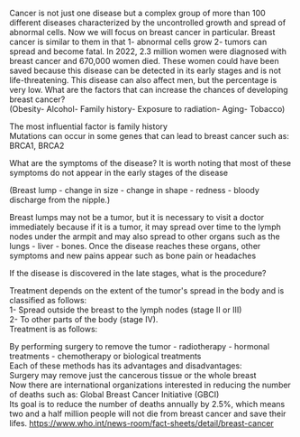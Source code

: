 Cancer is not just one disease but a complex group of more than 100 different diseases characterized by the uncontrolled growth and spread of abnormal cells. Now we will focus on breast cancer in particular. Breast cancer is similar to them in that 1- abnormal cells grow 2- tumors can spread and become fatal. In 2022, 2.3 million women were diagnosed with breast cancer and 670,000 women died. These women could have been saved because this disease can be detected in its early stages and is not life-threatening. This disease can also affect men, but the percentage is very low. What are the factors that can increase the chances of developing breast cancer?  
(Obesity- Alcohol- Family history- Exposure to radiation- Aging- Tobacco)

The most influential factor is family history  
Mutations can occur in some genes that can lead to breast cancer such as: BRCA1, BRCA2

What are the symptoms of the disease? It is worth noting that most of these symptoms do not appear in the early stages of the disease

(Breast lump \- change in size \- change in shape \- redness \- bloody discharge from the nipple.)

Breast lumps may not be a tumor, but it is necessary to visit a doctor immediately because if it is a tumor, it may spread over time to the lymph nodes under the armpit and may also spread to other organs such as the lungs \- liver \- bones. Once the disease reaches these organs, other symptoms and new pains appear such as bone pain or headaches

If the disease is discovered in the late stages, what is the procedure?

Treatment depends on the extent of the tumor's spread in the body and is classified as follows:  
1- Spread outside the breast to the lymph nodes (stage II or III)  
2- To other parts of the body (stage IV).  
Treatment is as follows:

By performing surgery to remove the tumor \- radiotherapy \- hormonal treatments \- chemotherapy or biological treatments  
Each of these methods has its advantages and disadvantages:  
Surgery may remove just the cancerous tissue or the whole breast  
Now there are international organizations interested in reducing the number of deaths such as: Global Breast Cancer Initiative (GBCI)  
Its goal is to reduce the number of deaths annually by 2.5%, which means two and a half million people will not die from breast cancer and save their lifes.
https://www.who.int/news-room/fact-sheets/detail/breast-cancer